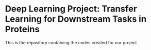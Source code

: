 # Deep Learning Project: Transfer Learning for Downstream Tasks in Proteins

This is the repository containing the codes created for our project
